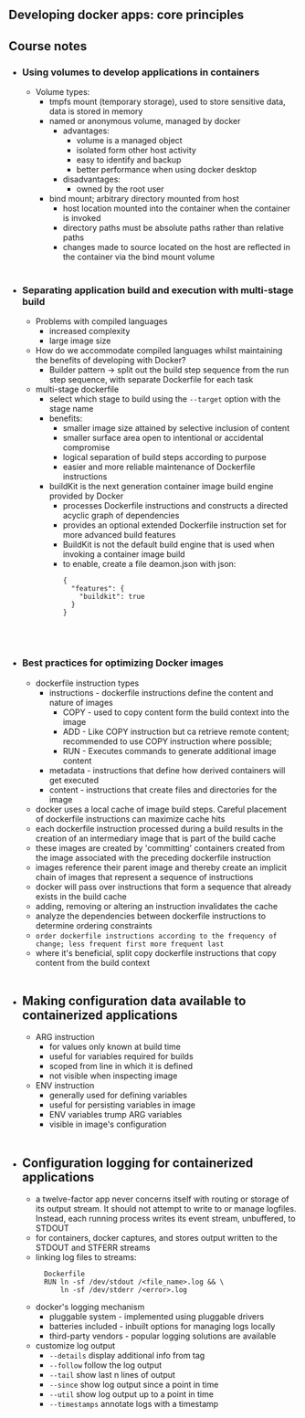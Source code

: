 ## Developing docker apps: core principles

## Course notes
- ### Using volumes to develop applications in containers
  - Volume types:
    - tmpfs mount (temporary storage), used to store sensitive data, data is stored in memory
    - named or anonymous volume, managed by docker
      - advantages:
        - volume is a managed object
        - isolated form other host activity
        - easy to identify and backup
        - better performance when using docker desktop
      - disadvantages:
        - owned by the root user
    - bind mount; arbitrary directory mounted from host
      - host location mounted into the container when the container is invoked
      - directory paths must be absolute paths rather than relative paths
      - changes made to source located on the host are reflected in the container via the bind mount volume
<br><br>
- ### Separating application build and execution with multi-stage build
  - Problems with compiled languages
    - increased complexity
    - large image size
  - How do we accommodate compiled languages whilst maintaining the benefits of developing with Docker?
    - Builder pattern -> split out the build step sequence from the run step sequence, with separate Dockerfile for each task
  - multi-stage dockerfile 
    - select which stage to build using the `--target` option with the stage name
    - benefits:
      - smaller image size attained by selective inclusion of content
      - smaller surface area open to intentional or accidental compromise
      - logical separation of build steps according to purpose
      - easier and more reliable maintenance of Dockerfile instructions
    - buildKit is the next generation container image build engine provided by Docker
      - processes Dockerfile instructions and constructs a directed acyclic graph of dependencies
      - provides an optional extended Dockerfile instruction set for more advanced build features
      - BuildKit is not the default build engine that is used when invoking a container image build
      - to enable, create a file deamon.json with json:
        ```
        {
          "features": {
            "buildkit": true
          }
        }
        ```
<br><br>
- ### Best practices for optimizing Docker images
  - dockerfile instruction types
    - instructions - dockerfile instructions define the content and nature of images
      - COPY - used to copy content form the build context into the image
      - ADD - Like COPY instruction but ca retrieve remote content; recommended to use COPY instruction where possible;
      - RUN - Executes commands to generate additional image content
    - metadata - instructions that define how derived containers will get executed
    - content - instructions that create files and directories for the image
  - docker uses a local cache of image build steps. Careful placement of dockerfile instructions can maximize cache hits
  - each dockerfile instruction processed during a build results in the creation of an intermediary image that is part of the build cache
  - these images are created by 'committing' containers created from the image associated with the preceding dockerfile instruction
  - images reference their parent image and thereby create an implicit chain of images that represent a sequence of instructions
  - docker will pass over instructions that form a sequence that already exists in the build cache
  - adding, removing or altering an instruction invalidates the cache
  - analyze the dependencies between dockerfile instructions to determine ordering constraints 
  - `order dockerfile instructions according to the frequency of change; less frequent first more frequent last`
  - where it's beneficial, split copy dockerfile instructions that copy content from the build context
<br><br>
- ## Making configuration data available to containerized applications
  - ARG instruction
    - for values only known at build time
    - useful for variables required for builds
    - scoped from line in which it is defined
    - not visible when inspecting image
  - ENV instruction
    - generally used for defining variables
    - useful for persisting variables in image
    - ENV variables trump ARG variables
    - visible in image's configuration
<br><br>
- ## Configuration logging for containerized applications
  - a twelve-factor app never concerns itself with routing or storage of its output stream. It should not attempt to write to or manage logfiles. Instead, each running process writes its event stream, unbuffered, to STDOUT
  - for containers, docker captures, and stores output written to the STDOUT and STFERR streams
  - linking log files to streams:
    ```
      Dockerfile
      RUN ln -sf /dev/stdout /<file_name>.log && \
          ln -sf /dev/stderr /<error>.log
    ```
  - docker's logging mechanism
    - pluggable system - implemented using pluggable drivers
    - batteries included - inbuilt options for managing logs locally
    - third-party vendors - popular logging solutions are available
  - customize log output
    - `--details` display additional info from tag
    - `--follow` follow the log output
    - `--tail` show last n lines of output
    - `--since` show log output since a point in time
    - `--util` show log output up to a point in time
    - `--timestamps` annotate logs with a timestamp
